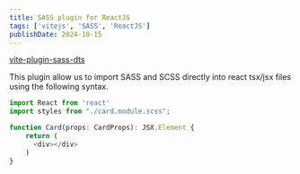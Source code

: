 ```yaml
---
title: SASS plugin for ReactJS
tags: ['vitejs', 'SASS', 'ReactJS']
publishDate: 2024-10-15
---
```


[vite-plugin-sass-dts](https://www.npmjs.com/package/vite-plugin-sass-dts)

This plugin allow us to import SASS and SCSS directly into react tsx/jsx files using the following syntax.

```Typescript
import React from 'react'
import styles from "./card.module.scss";

function Card(props: CardProps): JSX.Element {
    return (
      <div></div>
    )
}
```
